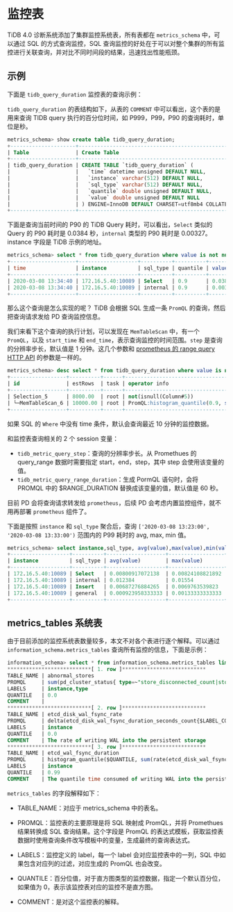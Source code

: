# 监控表

TiDB 4.0 诊断系统添加了集群监控系统表，所有表都在 `metrics_schema` 中，可以通过 SQL 的方式查询监控，SQL 查询监控的好处在于可以对整个集群的所有监控进行关联查询，并对比不同时间段的结果，迅速找出性能瓶颈。

## 示例

下面是 `tidb_query_duration` 监控表的查询示例：

`tidb_query_duration` 的表结构如下，从表的 `COMMENT` 中可以看出，这个表的是用来查询 TIDB query 执行的百分位时间，如 P999，P99，P90 的查询耗时，单位是秒。

```sql
metrics_schema> show create table tidb_query_duration;
+---------------------+--------------------------------------------------------------------------------------------------------------------+
| Table               | Create Table                                                                                                       |
+---------------------+--------------------------------------------------------------------------------------------------------------------+
| tidb_query_duration | CREATE TABLE `tidb_query_duration` (                                                                               |
|                     |   `time` datetime unsigned DEFAULT NULL,                                                                           |
|                     |   `instance` varchar(512) DEFAULT NULL,                                                                            |
|                     |   `sql_type` varchar(512) DEFAULT NULL,                                                                            |
|                     |   `quantile` double unsigned DEFAULT NULL,                                                                         |
|                     |   `value` double unsigned DEFAULT NULL                                                                             |
|                     | ) ENGINE=InnoDB DEFAULT CHARSET=utf8mb4 COLLATE=utf8mb4_bin COMMENT='The quantile of TiDB query durations(second)' |
+---------------------+--------------------------------------------------------------------------------------------------------------------+
```

下面是查询当前时间的 P90 的 TiDB Query 耗时，可以看出，`Select` 类似的 Query 的 P90 耗时是 0.0384 秒，`internal` 类型的 P90 耗时是 0.00327。instance 字段是 TiDB 示例的地址。

```sql
metrics_schema> select * from tidb_query_duration where value is not null and time=now() and quantile=0.90;
+---------------------+-------------------+----------+----------+------------------+
| time                | instance          | sql_type | quantile | value            |
+---------------------+-------------------+----------+----------+------------------+
| 2020-03-08 13:34:40 | 172.16.5.40:10089 | Select   | 0.9      | 0.0384           |
| 2020-03-08 13:34:40 | 172.16.5.40:10089 | internal | 0.9      | 0.00327692307692 |
+---------------------+-------------------+----------+----------+------------------+
```
那么这个查询是怎么实现的呢？ TiDB 会根据 SQL 生成一条 `PromQL` 的查询，然后把查询请求发给 PD 查询监控信息。

我们来看下这个查询的执行计划，可以发现在 `MemTableScan` 中，有一个 `PromQL`，以及 `start_time` 和 `end_time`，表示查询监控的时间范围。`step` 是查询的分辨率步长，默认值是 1 分钟。这几个参数和 [prometheus 的 range query HTTP API](https://prometheus.io/docs/prometheus/latest/querying/api/#range-queries) 的参数是一样的。

```sql
metrics_schema> desc select * from tidb_query_duration where value is not null and time=now() and quantile=0.90;
+------------------+----------+------+-------------------------------------------------------------------------------------------------------------------------------------------------------------------------------------------------------+
| id               | estRows  | task | operator info                                                                                                                                                                                         |
+------------------+----------+------+-------------------------------------------------------------------------------------------------------------------------------------------------------------------------------------------------------+
| Selection_5      | 8000.00  | root | not(isnull(Column#5))                                                                                                                                                                                 |
| └─MemTableScan_6 | 10000.00 | root | PromQL:histogram_quantile(0.9, sum(rate(tidb_server_handle_query_duration_seconds_bucket{}[60s])) by (le,sql_type,instance)), start_time:2020-03-08 13:13:15, end_time:2020-03-08 13:13:15, step:1m0s |
+------------------+----------+------+-------------------------------------------------------------------------------------------------------------------------------------------------------------------------------------------------------+
```

如果 SQL 的 `Where` 中没有 time 条件，默认会查询最近 10 分钟的监控数据。 

和监控表查询相关的 2 个 session 变量：

* `tidb_metric_query_step`：查询的分辨率步长。从 Promethues 的 query_range 数据时需要指定 start，end，step，其中 step 会使用该变量的值。
* `tidb_metric_query_range_duration`：生成 PormQL 语句时，会将 PROMQL 中的 $RANGE_DURATION 替换成该变量的值，默认值是 60 秒。

目前 PD 会将查询请求转发给 `prometheus`，后续 PD 会考虑内置监控组件，就不用再部署 `prometheus` 组件了。

下面是按照 `instance` 和 `sql_type` 聚合后，查询 `['2020-03-08 13:23:00', '2020-03-08 13:33:00')`  范围内的 P99 耗时的 avg, max, min 值。

```sql
metrics_schema> select instance,sql_type, avg(value),max(value),min(value) from tidb_query_duration where time >= '2020-03-08 13:23:00' and time < '2020-03-08 13:33:00' and value is not null and quantile=0.99 group by instance,sql_type;
+-------------------+----------+-------------------+------------------+-------------------+
| instance          | sql_type | avg(value)        | max(value)       | min(value)        |
+-------------------+----------+-------------------+------------------+-------------------+
| 172.16.5.40:10089 | Select   | 0.00800917072138  | 0.00824108821892 | 0.00790462559176  |
| 172.16.5.40:10089 | internal | 0.012384          | 0.01554          | 0.0062            |
| 172.16.5.40:10089 | Insert   | 0.00687276884265  | 0.0069763539823  | 0.00670463917526  |
| 172.16.5.40:10089 | general  | 0.000923958333333 | 0.00133333333333 | 0.000666666666667 |
+-------------------+----------+-------------------+------------------+-------------------+
```

## metrics_tables 系统表

由于目前添加的监控系统表数量较多，本文不对各个表进行逐个解释。可以通过 `information_schema.metrics_tables` 查询所有监控的信息，下面是示例：

```sql
information_schema> select * from information_schema.metrics_tables limit 3\G
***************************[ 1. row ]***************************
TABLE_NAME | abnormal_stores
PROMQL     | sum(pd_cluster_status{ type=~"store_disconnected_count|store_unhealth_count|store_low_space_count|store_down_count|store_offline_count|store_tombstone_count"})
LABELS     | instance,type
QUANTILE   | 0.0
COMMENT    |
***************************[ 2. row ]***************************
TABLE_NAME | etcd_disk_wal_fsync_rate
PROMQL     | delta(etcd_disk_wal_fsync_duration_seconds_count{$LABEL_CONDITIONS}[$RANGE_DURATION])
LABELS     | instance
QUANTILE   | 0.0
COMMENT    | The rate of writing WAL into the persistent storage
***************************[ 3. row ]***************************
TABLE_NAME | etcd_wal_fsync_duration
PROMQL     | histogram_quantile($QUANTILE, sum(rate(etcd_disk_wal_fsync_duration_seconds_bucket{$LABEL_CONDITIONS}[$RANGE_DURATION])) by (le,instance))
LABELS     | instance
QUANTILE   | 0.99
COMMENT    | The quantile time consumed of writing WAL into the persistent storage
```

`metrics_tables` 的字段解释如下：

* TABLE_NAME：对应于 metrics_schema 中的表名。

* PROMQL：监控表的主要原理是将 SQL 映射成 PromQL，并将 Promethues 结果转换成 SQL 查询结果。这个字段是 PromQL 的表达式模板，获取监控表数据时使用查询条件改写模板中的变量，生成最终的查询表达式。
* LABELS：监控定义的 label，每一个 label 会对应监控表中的一列，SQL 中如果包含对应列的过滤，对应生成的 PromQL 也会改变。

* QUANTILE：百分位值，对于直方图类型的监控数据，指定一个默认百分位，如果值为 0，表示该监控表对应的监控不是直方图。

* COMMENT：是对这个监控表的解释。

